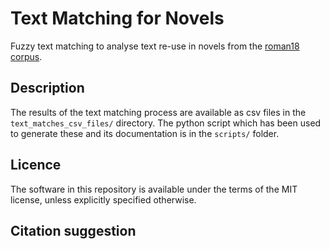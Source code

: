 # Text Matching for Novels

Fuzzy text matching to analyse text re-use in novels from the [roman18 corpus](https://github.com/MiMoText/roman18).

## Description

The results of the text matching process are available as csv files in the `text_matches_csv_files/` directory. The python script which has been used to generate these and its documentation is in the `scripts/` folder.

## Licence

The software in this repository is available under the terms of the MIT license, unless explicitly specified otherwise.

## Citation suggestion
